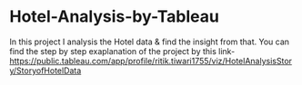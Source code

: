 # Hotel-Analysis-by-Tableau
In this project I analysis the Hotel data &amp; find the insight from that.
You can find the step by step exaplanation of the project by this link-
https://public.tableau.com/app/profile/ritik.tiwari1755/viz/HotelAnalysisStory/StoryofHotelData
